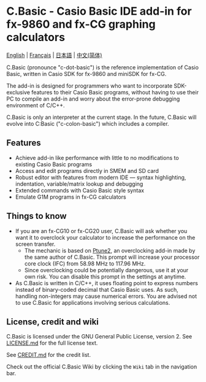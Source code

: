 # C.Basic - Casio Basic IDE add-in for fx-9860 and fx-CG graphing calculators

[English](README_en.md) | [Français](README_fr.md) | [日本語](README_ja.md) | [中文(简体)](README_zh-Hans.md)

C.Basic (pronounce "c-dot-basic") is the reference implementation of Casio Basic, written in Casio SDK for fx-9860 and miniSDK for fx-CG.

The add-in is designed for programmers who want to incorporate SDK-exclusive features to their Casio Basic programs, without having to use their PC to compile an add-in and worry about the error-prone debugging environment of C/C++.

C.Basic is only an interpreter at the current stage. In the future, C.Basic will evolve into C:Basic ("c-colon-basic") which includes a compiler.

## Features

* Achieve add-in like performance with little to no modifications to existing Casio Basic programs
* Access and edit programs directly in SMEM and SD card
* Robust editor with features from modern IDE — syntax highlighting, indentation, variable/matrix lookup and debugging
* Extended commands with Casio Basic style syntax
* Emulate G1M programs in fx-CG calculators

## Things to know

* If you are an fx-CG10 or fx-CG20 user, C.Basic will ask whether you want it to overclock your calculator to increase the performance on the screen transfer.
    * The mechanic is based on [Ptune2](https://pm.matrix.jp/ftune2e.html), an overclocking add-in made by the same author of C.Basic. This prompt will increase your processor core clock (IFC) from 58.98 MHz to 117.96 MHz.
    * Since overclocking could be potentially dangerous, use it at your own risk. You can disable this prompt in the settings at anytime.
* As C.Basic is written in C/C++, it uses floating point to express numbers instead of binary-coded decimal that Casio Basic uses. As such, handling non-integers may cause numerical errors. You are advised not to use C.Basic for applications involving serious calculations.

## License, credit and wiki

C.Basic is licensed under the GNU General Public License, version 2. See [LICENSE.md](LICENSE.md) for the full license text.

See [CREDIT.md](CREDIT.md) for the credit list.

Check out the official C.Basic Wiki by clicking the `Wiki` tab in the navigation bar.